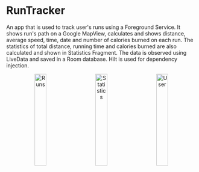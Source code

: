 # RunTracker
An app that is used to track user's runs using a Foreground Service. It shows run's path on a Google MapView, calculates and shows distance, average speed, time, date and number of calories burned on each run. The statistics of total distance, running time and calories burned are also calculated and shown in Statistics Fragment. The data is observed using LiveData and saved in a Room database. Hilt is used for dependency injection.

<p align="center">
  <img alt="Runs" src="https://github.com/amirbek-ashirbek/run-tracker/assets/102574996/cef25b06-081b-4d9e-b9e1-bce5a82aa0e5" width="25%" height = "25%">
&nbsp; &nbsp; &nbsp; &nbsp;
  <img alt="Statistics" src="https://github.com/amirbek-ashirbek/run-tracker/assets/102574996/b6e5fb67-d439-413d-ac57-2e685df0ace1" width="25%" height = "25%">
&nbsp; &nbsp; &nbsp; &nbsp;
  <img alt="User" src="https://github.com/amirbek-ashirbek/run-tracker/assets/102574996/7c56ff50-972c-4478-81a0-532a0cb2d98a" width="25%" height = "25%">
</p>
